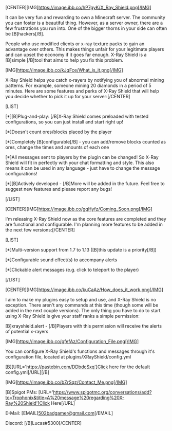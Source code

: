 [CENTER][IMG]https://image.ibb.co/hP7gyK/X_Ray_Shield.png[/IMG]

It can be very fun and rewarding to own a Minecraft server. The community you can foster is a beautiful thing. However, as a server owner, there are a few frustrations you run into. One of the bigger thorns in your side can often be [B]hackers[/B].

People who use modified clients or x-ray texture packs to gain an advantage over others. This makes things unfair for your legitimate players and can upset the economy if it goes far enough. X-Ray Shield is a [B]simple [/B]tool that aims to help you fix this problem.

[IMG]https://image.ibb.co/kJqFce/What_is_it.png[/IMG]

X-Ray Shield helps you catch x-rayers by notifying you of abnormal mining patterns. For example, someone mining 20 diamonds in a period of 5 minutes. Here are some features and perks of X-Ray Shield that will help you decide whether to pick it up for your server:[/CENTER]

[LIST]

[*][B]Plug-and-play: [/B]X-Ray Shield comes preloaded with tested configurations, so you can just install and start right up!

[*]Doesn't count ores/blocks placed by the player

[*]Completely [B]configurable[/B] - you can add/remove blocks counted as ores, change the times and amounts of each one

[*]All messages sent to players by the plugin can be changed! So X-Ray Shield will fit in perfectly with your chat formatting and style. This also means it can be used in any language - just have to change the message configurations!

[*][B]Actively developed - [/B]More will be added in the future. Feel free to suggest new features and please report any bugs!

[/LIST]

[CENTER][IMG]https://image.ibb.co/gqHyfz/Coming_Soon.png[/IMG] 

I'm releasing X-Ray Shield now as the core features are completed and they are functional and configurable. I'm planning more features to be added in the next few versions:[/CENTER]

[LIST]

[*]Multi-version support from 1.7 to 1.13 ([B]this update is a priority[/B])

[*]Configurable sound effect(s) to accompany alerts

[*]Clickable alert messages (e.g. click to teleport to the player)

[/LIST]

[CENTER][IMG]https://image.ibb.co/kuCaAz/How_does_it_work.png[/IMG]

I aim to make my plugins easy to setup and use, and X-Ray Shield is no exception. There aren't any commands at this time (though some will be added in the next couple versions). The only thing you have to do to start using X-Ray Shield is give your staff ranks a simple permission:

[B]xrayshield.alert - [/B]Players with this permission will receive the alerts of potential x-rayers

[IMG]https://image.ibb.co/gfefAz/Configuration_File.png[/IMG]

You can configure X-Ray Shield's functions and messages through it's configuration file, located at plugins/XRayShield/config.yml

[B][URL='https://pastebin.com/DDbdcSxq']Click here for the default config.yml[/URL][/B]

[IMG]https://image.ibb.co/bZrSqz/Contact_Me.png[/IMG]

[B]Spigot PMs: [URL='https://www.spigotmc.org/conversations/add?to=Trophonix&title=A%20message%20regarding%20X-Ray%20Shield']Click Here[/URL]

E-Mail: [EMAIL]502badgamer@gmail.com[/EMAIL]

Discord: [/B]Lucas#5300[/CENTER]
